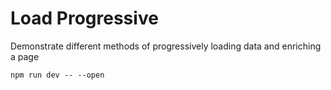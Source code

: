 # Load Progressive

Demonstrate different methods of progressively loading data and enriching a page

```
npm run dev -- --open
```
